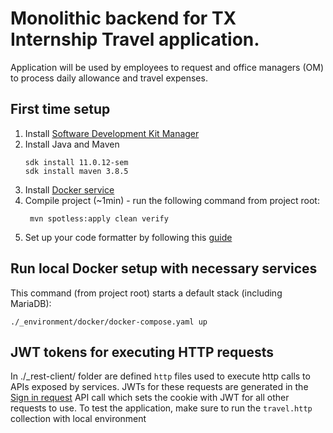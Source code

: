 # Monolithic backend for TX Internship Travel application.

Application will be used by employees to request and office managers (OM) to process daily allowance and travel expenses.

## First time setup

1. Install [Software Development Kit Manager](https://sdkman.io/)
2. Install Java and Maven
   ```shell
   sdk install 11.0.12-sem
   sdk install maven 3.8.5
   ```
3. Install [Docker service](https://docs.docker.com/get-docker/)
4. Compile project (~1min) - run the following command from project root:
   ```shell
    mvn spotless:apply clean verify 
   ```
5. Set up your code formatter by following this [guide](https://github.com/google/google-java-format#intellij-android-studio-and-other-jetbrains-ides) 

## Run local Docker setup with necessary services

This command (from project root) starts a default stack (including MariaDB):

```shell
./_environment/docker/docker-compose.yaml up
```

## JWT tokens for executing HTTP requests

In ./_rest-client/ folder are defined `http` files used to execute http calls to APIs exposed by services. JWTs for 
these
requests are generated in the [Sign in request](_rest-client/travel.http) API call which sets the cookie with JWT 
for all other requests to use. To test the application, make sure to run the `travel.http` collection with local 
environment
